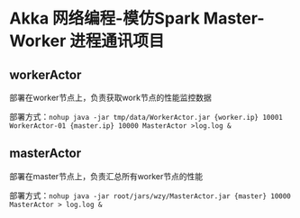 # Akka 网络编程-模仿Spark Master-Worker 进程通讯项目

## workerActor 
部署在worker节点上，负责获取work节点的性能监控数据

部署方式：`nohup java -jar tmp/data/WorkerActor.jar {worker.ip} 10001 WorkerActor-01 {master.ip} 10000 MasterActor >log.log &`

## masterActor 
部署在master节点上，负责汇总所有worker节点的性能

部署方式：`nohup java -jar root/jars/wzy/MasterActor.jar {master} 10000 MasterActor > log.log &`